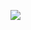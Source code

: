 [<img src="https://app.slashscore.com/api/image/dynamic/open-graph?username=daniel7627">](https://app.slashscore.com/daniel7627)
